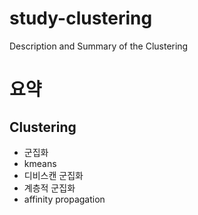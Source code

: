 # study-clustering
Description and Summary of the Clustering

# 요약

## Clustering
- 군집화
- kmeans
- 디비스캔 군집화
- 계층적 군집화
- affinity propagation

